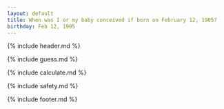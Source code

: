```yaml
---
layout: default
title: When was I or my baby conceived if born on February 12, 1905?
birthday: Feb 12, 1905
---
```


{% include header.md %}

{% include guess.md %}

{% include calculate.md %}

{% include safety.md %}

{% include footer.md %}




